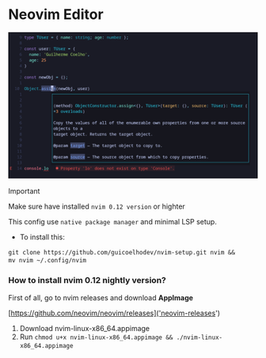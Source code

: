 # Neovim Editor

![nvim_demo](./.github/nvim.png)

>[!IMPORTANT]
> Make sure have installed `nvim 0.12 version` or highter

This config use `native package manager` and minimal LSP setup.

- To install this:

```
git clone https://github.com/guicoelhodev/nvim-setup.git nvim &&
mv nvim ~/.config/nvim
```


### How to install nvim 0.12 nightly version?

First of all, go to nvim releases and download **AppImage**

[https://github.com/neovim/neovim/releases]('neovim-releases')

1.  Download nvim-linux-x86_64.appimage
2.  Run `chmod u+x nvim-linux-x86_64.appimage && ./nvim-linux-x86_64.appimage`



